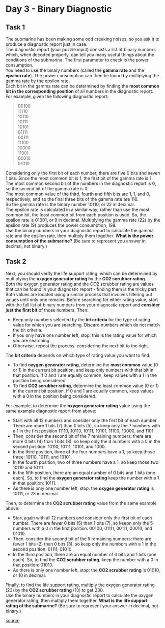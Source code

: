 # Day 3 - Binary Diagnostic
## Task 1
The submarine has been making some odd creaking noises, so you ask it to produce a diagnostic report just in case. <br>
The diagnostic report (your puzzle input) consists a list of binary numbers which, when decoded properly, can tell you
many useful things about the conditions of the submarine. The first parameter to check is the power consumption. <br>
You need to use the binary numbers (called the **gamma rate** and the **epsilon rate**). The power consumption can then
be found by multiplying the gamma rate by the epsilon rate. <br>
Each bit in the gamma rate can be determined by finding the **most common bit in the corresponding position** of all
numbers in the diagnostic report. For example, given the following diagnostic report: <br>
> 00100 <br>
> 11110 <br>
> 10110 <br>
> 10111 <br>
> 10101 <br>
> 01111 <br>
> 00111 <br>
> 11100 <br>
> 10000 <br>
> 11001 <br>
> 00010 <br>
> 01010 <br>

Considering only the first bit of each number, there are five 0 bits and seven 1 bits. Since the most common bit is 1,
the first bit of the gamma rate is 1. <br>
The most common second bit of the numbers in the diagnostic report is 0, so the second bit of the gamma rate is 0. <br>
The most common value of the third, fourth and fifth bits are 1, 1, and 0, respectively, and so the final three bits of 
the gamma rate are 110. <br>
So the gamma rate is the binary number 10110, or 22 in decimal. <br>
The epsilon rate is calculated in a similar way; rather than use the most common bit, the least common bit from each
position is used. So, the epsilon rate is 01001, or 9 in decimal. Multiplying the gamma rate (22) by the epsilon rate 
(9) produces the power consumption, 198. <br>
Use the binary numbers in your diagnostic report to calculate the gamma rate and the epsilon rate, then multiply them
together. **What is the power consumption of the submarine?** (Be sure to represent you answer in decimal, not binary.) 
<br>

## Task 2
Next, you should verify the life support rating, which can be determined by multiplying the **oxygen generator rating** 
by the **CO2 scrubber rating**. <br>
Both the oxygen generator rating and the CO2 scrubber rating are values that can be found in your diagnostic report - 
finding them is the tricky part. Both values are located using a similar process that involves filtering out values 
until only one remains. Before searching for either rating value, start with the full list of binary numbers from your 
diagnostic report and **consider just the first bit** of those numbers. Then: <br>
* Keep only numbers selected by the **bit criteria** for the type of rating value for which you are searching. Discard 
numbers which do not match the bit criteria.
* If you only have one number left, stop: this is the rating value for which you are searching. 
* Otherwise, repeat the process, considering the next bit to the right.

The **bit criteria** depends on which type of rating value you want to find:
* To find **oxygen generator rating**, determine the **most common** value (0 or 1) in the current bit position, and 
keep only numbers with that bit in that position. If 0 and 1 are equally common, keep values with a 1 in the position 
being considered. 
* To find **CO2 scrubber rating**, determine the least common value (0 or 1) in the current bit position. If 0 and 1 are
equally common, keep values with a 0 in the position being considered. 

For example, to determine the **oxygen generator rating** value using the same example diagnostic report from above:
* Start with all 12 numbers and consider only the first bit of each number. There are more 1 bits (7) than 0 bits (5), 
so keep only the 7 numbers with a 1 in the first position 11110, 10110, 10111, 10101, 11100, 10000, and 1101.
* Then, consider the second bit of the 7 remaining numbers: there are more 0 bits (4) than 1 bits (3), so keep only the 
4 numbers with a 0 in the second position: 10110, 10111, 10101, and 1000.
* In the third position, three of the four numbers have a 1, so keep those three: 10110, 10111, and 10101.
* In the fourth position, two of three numbers have a 1, so keep those two: 10110 and 10111.
* In the fifth position, there are an equal number of 0 bits and 1 bits (one each). So, to find the **oxygen generator
rating** keep the number with a 1 in that position: 10111.
* As there is only one number left, stop: the **oxygen generator rating** is 10111, or 23 in decimal.

Then, to determine the **CO2 scrubber rating** value from the same example above:
* Start again with all 12 numbers and consider only the first bit of each number. There are fewer 0 bits (5) than 1 bits
(7), so keepn only the 5 numbers with a 0 in the first position: 00100, 01111, 00111, 00010, and 01010.
* Then, consider the second bit of the 5 remaining numbers: there are fewer 1 bits (2) than 0 bits (3), so keep only the
numbers with a 1 in the second position: 01111, 01010.
* In the third position, there are an equal number of 0 bits and 1 bits (one each). So, to find the **CO2 scrubber
rating**, keep the number with a 0 in that position: 01010.
* As there is only one number left, stop: the **CO2 scrubber rating** is 01010, or 10 in decimal. 

Finally, to find the life support rating, multiply the oxygen generator rating (23) by the **CO2 scrubber rating** (10)
to get 230. <br>
Use the binary numbers in your diagnostic report to calculate the oxygen generator rating, then multiply them together.
**What is the life support rating of the submarine?** (Be sure to represent your answer in decimal, not binary.)

[source](https://adventofcode.com/2021/day/3)